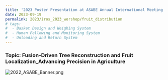 ```yaml
---
title: '2023 Poster Presentation at ASABE Annual International Meeting'
date: 2023-09-19
permalink: 2023/iros_2023_worshop/fruit_distribution
# tags:
#  - Basket Design and Weighing System
#  - Human Following and Monitoring System
#  - Unloading and Return System
---
```


### Topic: Fusion-Driven Tree Reconstruction and Fruit Localization_Advancing Precision in Agriculture

<img src="../images/Post_Images/2023/IROS_2023/Fusion-Driven Tree Reconstruction and Fruit Localization_Advancing Precision in Agriculture.png"
     alt="2022_ASABE_Banner.png"
     style="float: left; margin-bottom: 25px;" />




